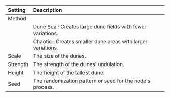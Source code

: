 | Setting      | Description                                                    |
| :----------- | :------------------------------------------------------------- |
| Method   |                                                                |
|              | Dune Sea : Creates large dune fields with fewer variations.  |
|              | Chaotic : Creates smaller dune areas with larger variations. |
| Scale    | The size of the dunes.                                         |
| Strength | The strength of the dunes' undulation.                         |
| Height   | The height of the tallest dune.                                |
| Seed     | The randomization pattern or seed for the node's process.      |


